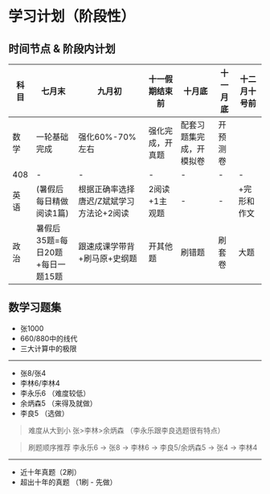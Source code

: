 # 学习计划（阶段性）

## 时间节点 & 阶段内计划

|  科目   | 七月末  |   九月初   |  十一假期结束前 |  十月底 | 十一月底 |  十二月十号前 |
|  ----  | ----  |  ----  | ----  |  ----  | ----  |  ----  |
| 数学  | 一轮基础完成 |  强化60%-70%左右 | 强化完成，开真题 | 配套习题集完成，开模拟卷|开预测卷|
| 408  | - |-|-|-|-|-|-|
| 英语  | (暑假后每日精做阅读1篇) |根据正确率选择唐迟/Z斌斌学习方法论+2阅读|2阅读+1主观题|-|-|+完形和作文|-|
| 政治  | 暑假后35题=每日20题+每日一题15题 |跟速成课学带背+刷马原+史纲题|开其他题|刷错题|刷套卷|大题|-|

## 数学习题集

- 张1000
- 660/880中的线代
- 三大计算中的极限

---

- 张8/张4
- 李林6/李林4
- 李永乐6 （难度较低）
- 余炳森5 （来得及就做）
- 李良5   （选做）

> 难度从大到小   张>李林>余炳森   （李永乐跟李良选题很有特点）

> 刷题顺序推荐    李永乐6 ->  张8  ->  李林6  ->  李良5/余炳森5  -> 张4 -> 李林4
---

- 近十年真题（2刷）
- 超出十年的真题 （1刷 - 先做）

